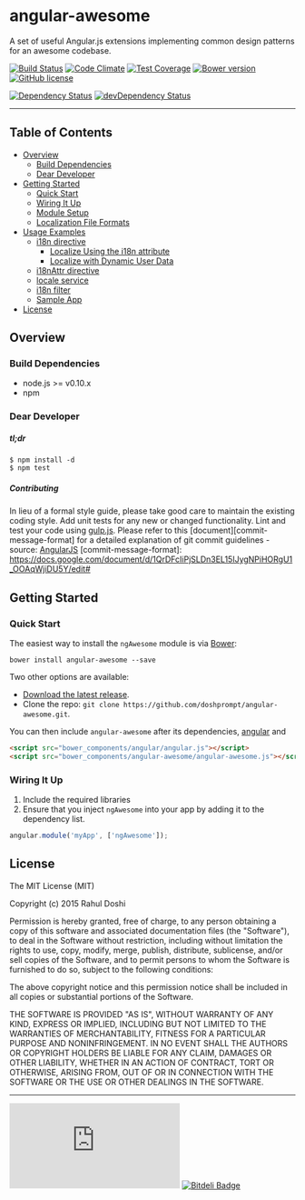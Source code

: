 # angular-awesome

A set of useful Angular.js extensions implementing common design patterns for an awesome codebase.

[![Build Status](https://travis-ci.org/doshprompt/angular-awesome.svg?branch=master)](https://travis-ci.org/doshprompt/angular-awesome)
[![Code Climate](https://codeclimate.com/github/doshprompt/angular-awesome/badges/gpa.svg)](https://codeclimate.com/github/doshprompt/angular-awesome)
[![Test Coverage](https://codeclimate.com/github/doshprompt/angular-awesome/badges/coverage.svg)](https://codeclimate.com/github/doshprompt/angular-awesome/coverage)
[![Bower version](https://badge.fury.io/bo/angular-awesome.svg)](http://badge.fury.io/bo/angular-awesome)
[![GitHub license](https://img.shields.io/github/license/doshprompt/angular-awesome.svg)](https://github.com/doshprompt/angular-awesome/blob/master/LICENSE)

[![Dependency Status](https://david-dm.org/doshprompt/angular-awesome.svg?theme=shields.io)](https://david-dm.org/doshpromot/angular-awesome)
[![devDependency Status](https://david-dm.org/doshprompt/angular-awesome/dev-status.svg?theme=shields.io)](https://david-dm.org/angular-awesome#info=devDependencies)

---

## Table of Contents

- [Overview](#overview)
    - [Build Dependencies](#build-dependencies)
    - [Dear Developer](#dear-developer)
- [Getting Started](#getting-started)
    - [Quick Start](#quick-start)
    - [Wiring It Up](#wiring-it-up)
    - [Module Setup](#module-setup)
    - [Localization File Formats](#localization-file-formats)
- [Usage Examples](#usage-examples)
    - [i18n directive](#i18n-directive)
        - [Localize Using the i18n attribute](#localize-using-the-i18n-attribute)
        - [Localize with Dynamic User Data](#localize-with-dynamic-user-data)
    - [i18nAttr directive](#i18nattr-directive)
    - [locale service](#locale-service)
    - [i18n filter](#i18n-filter)
    - [Sample App](#sample-app)
- [License](#license)

## Overview

### Build Dependencies

- node.js >= v0.10.x
- npm

### Dear Developer

##### tl;dr

```shell
$ npm install -d
$ npm test
```

##### Contributing

In lieu of a formal style guide, please take good care to maintain the existing coding style.
Add unit tests for any new or changed functionality. Lint and test your code using [gulp.js](http://gulpjs.com/).
Please refer to this [document][commit-message-format] for a detailed explanation of git commit guidelines - source: [AngularJS](https://angualrjs.org)
[commit-message-format]: https://docs.google.com/document/d/1QrDFcIiPjSLDn3EL15IJygNPiHORgU1_OOAqWjiDU5Y/edit#

## Getting Started

### Quick Start

The easiest way to install the `ngAwesome` module is via [Bower](http://bower.io/):

```shell
bower install angular-awesome --save
```

Two other options are available:

- [Download the latest release](https://github.com/doshprompt/angular-awesome/archive/master.zip).
- Clone the repo: `git clone https://github.com/doshprompt/angular-awesome.git`.

You can then include `angular-awesome` after its dependencies,
[angular](https://github.com/angular/bower-angular) and

```html
<script src="bower_components/angular/angular.js"></script>
<script src="bower_components/angular-awesome/angular-awesome.js"></script>
```

### Wiring It Up

1. Include the required libraries
2. Ensure that you inject `ngAwesome` into your app by adding it to the dependency list.

```js
angular.module('myApp', ['ngAwesome']);
```

## License

The MIT License (MIT)

Copyright (c) 2015 Rahul Doshi

Permission is hereby granted, free of charge, to any person obtaining a copy
of this software and associated documentation files (the "Software"), to deal
in the Software without restriction, including without limitation the rights
to use, copy, modify, merge, publish, distribute, sublicense, and/or sell
copies of the Software, and to permit persons to whom the Software is
furnished to do so, subject to the following conditions:

The above copyright notice and this permission notice shall be included in all
copies or substantial portions of the Software.

THE SOFTWARE IS PROVIDED "AS IS", WITHOUT WARRANTY OF ANY KIND, EXPRESS OR
IMPLIED, INCLUDING BUT NOT LIMITED TO THE WARRANTIES OF MERCHANTABILITY,
FITNESS FOR A PARTICULAR PURPOSE AND NONINFRINGEMENT. IN NO EVENT SHALL THE
AUTHORS OR COPYRIGHT HOLDERS BE LIABLE FOR ANY CLAIM, DAMAGES OR OTHER
LIABILITY, WHETHER IN AN ACTION OF CONTRACT, TORT OR OTHERWISE, ARISING FROM,
OUT OF OR IN CONNECTION WITH THE SOFTWARE OR THE USE OR OTHER DEALINGS IN THE
SOFTWARE.

---

[![Analytics](https://ga-beacon.appspot.com/UA-51468215-2/angular-awesome/README.md)](https://github.com/igrigorik/ga-beacon)
[![Bitdeli Badge](https://d2weczhvl823v0.cloudfront.net/doshprompt/angular-awesome/trend.png)](https://bitdeli.com/free "Bitdeli Badge")